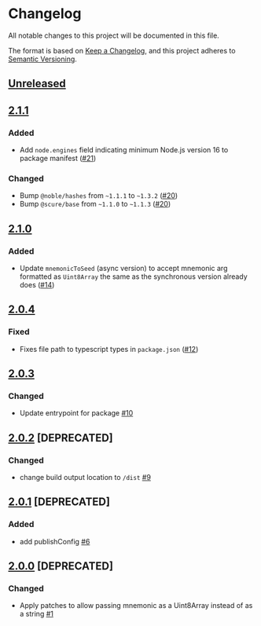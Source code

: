 # Changelog
All notable changes to this project will be documented in this file.

The format is based on [Keep a Changelog](https://keepachangelog.com/en/1.0.0/),
and this project adheres to [Semantic Versioning](https://semver.org/spec/v2.0.0.html).

## [Unreleased]

## [2.1.1]
### Added
- Add `node.engines` field indicating minimum Node.js version 16 to package manifest ([#21](https://github.com/MetaMask/scure-bip39/pull/21))

### Changed
- Bump `@noble/hashes` from `~1.1.1` to `~1.3.2` ([#20](https://github.com/MetaMask/scure-bip39/pull/20))
- Bump `@scure/base` from `~1.1.0` to `~1.1.3` ([#20](https://github.com/MetaMask/scure-bip39/pull/20))

## [2.1.0]
### Added
- Update `mnemonicToSeed` (async version) to accept mnemonic arg formatted as `Uint8Array` the same as the synchronous version already does ([#14](https://github.com/MetaMask/scure-bip39/pull/14))

## [2.0.4]
### Fixed
- Fixes file path to typescript types in `package.json` ([#12](https://github.com/MetaMask/scure-bip39/pull/12))

## [2.0.3]
### Changed
- Update entrypoint for package [#10](https://github.com/MetaMask/scure-bip39/pull/10)

## [2.0.2] [DEPRECATED]
### Changed
- change build output location to `/dist` [#9](https://github.com/MetaMask/scure-bip39/pull/9)

## [2.0.1] [DEPRECATED]
### Added
- add publishConfig [#6](https://github.com/MetaMask/scure-bip39/pull/6)

## [2.0.0] [DEPRECATED]
### Changed
- Apply patches to allow passing mnemonic as a Uint8Array instead of as a string [#1](https://github.com/MetaMask/scure-bip39/pull/1)

[Unreleased]: https://github.com/MetaMask/scure-bip39/compare/v2.1.1...HEAD
[2.1.1]: https://github.com/MetaMask/scure-bip39/compare/v2.1.0...v2.1.1
[2.1.0]: https://github.com/MetaMask/scure-bip39/compare/v2.0.4...v2.1.0
[2.0.4]: https://github.com/MetaMask/scure-bip39/compare/v2.0.3...v2.0.4
[2.0.3]: https://github.com/MetaMask/scure-bip39/compare/v2.0.2...v2.0.3
[2.0.2]: https://github.com/MetaMask/scure-bip39/compare/v2.0.1...v2.0.2
[2.0.1]: https://github.com/MetaMask/scure-bip39/compare/v2.0.0...v2.0.1
[2.0.0]: https://github.com/MetaMask/scure-bip39/releases/tag/v2.0.0
